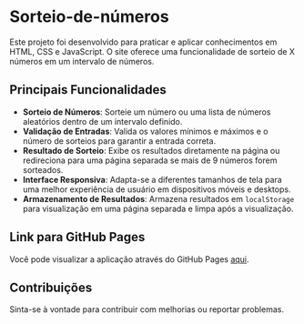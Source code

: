 # Sorteio-de-números

Este projeto foi desenvolvido para praticar e aplicar conhecimentos em HTML, CSS e JavaScript. O site oferece uma funcionalidade de sorteio de X números em um intervalo de números.

## Principais Funcionalidades

- **Sorteio de Números**: Sorteie um número ou uma lista de números aleatórios dentro de um intervalo definido.
- **Validação de Entradas**: Valida os valores mínimos e máximos e o número de sorteios para garantir a entrada correta.
- **Resultado de Sorteio**: Exibe os resultados diretamente na página ou redireciona para uma página separada se mais de 9 números forem sorteados.
- **Interface Responsiva**: Adapta-se a diferentes tamanhos de tela para uma melhor experiência de usuário em dispositivos móveis e desktops.
- **Armazenamento de Resultados**: Armazena resultados em `localStorage` para visualização em uma página separada e limpa após a visualização.

## Link para GitHub Pages

Você pode visualizar a aplicação através do GitHub Pages [aqui](https://lr0cha.github.io/random-number-generator/).

## Contribuições
Sinta-se à vontade para contribuir com melhorias ou reportar problemas.
